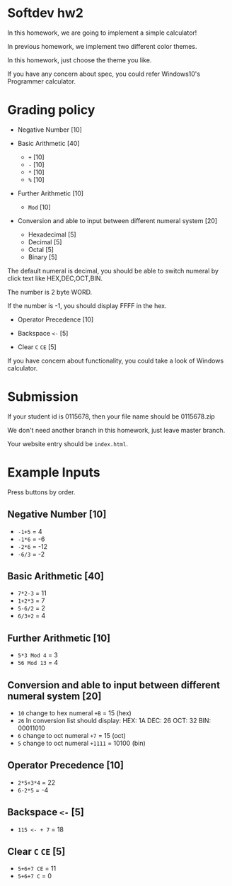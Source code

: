 # Softdev hw2

In this homework, we are going to implement a simple calculator!

In previous homework, we implement two different color themes.

In this homework, just choose the theme you like.

If you have any concern about spec, you could refer Windows10's Programmer calculator.

# Grading policy

- Negative Number [10]

- Basic Arithmetic [40]

	- ``+`` [10]
	- ``-`` [10]
	- ``*`` [10]
	- ``%`` [10]

- Further Arithmetic [10]

	- ``Mod`` [10]

- Conversion and able to input between different numeral system [20]

	- Hexadecimal [5]
	- Decimal [5]
	- Octal [5]
	- Binary [5]

The default numeral is decimal, you should be able to switch numeral by click text like HEX,DEC,OCT,BIN.

The number is 2 byte WORD.

If the number is -1, you should display FFFF in the hex.

- Operator Precedence [10]

- Backspace ``<-`` [5]

- Clear `C` `CE` [5]

If you have concern about functionality, you could take a look of Windows calculator.

# Submission

If your student id is 0115678, then your file name should be 0115678.zip

We don't need another branch in this homework, just leave master branch.

Your website entry should be `index.html`.

# Example Inputs

Press buttons by order.

## Negative Number [10]

- `-1+5` = 4
- `-1*6` = -6
- `-2*6` = -12
- `-6/3` = -2

## Basic Arithmetic [40]

- `7*2-3` = 11
- `1+2*3` = 7
- `5-6/2` = 2
- `6/3+2` = 4

## Further Arithmetic [10]

- `5*3 Mod 4` = 3
- `56 Mod 13` = 4

## Conversion and able to input between different numeral system [20]

- `10`
change to hex numeral
`+B` = 15 (hex)
- `26`
In conversion list should display: 
HEX: 1A
DEC: 26
OCT: 32
BIN: 00011010
- `6`
change to oct numeral
`+7` = 15 (oct)
- `5`
change to oct numeral
`+1111` = 10100 (bin)

## Operator Precedence [10]

- `2*5+3*4` = 22
- `6-2*5` = -4

## Backspace ``<-`` [5]

- `115 <- + 7` = 18

## Clear `C` `CE` [5]

- `5+6+7 CE` = 11
- `5+6+7 C` = 0 
